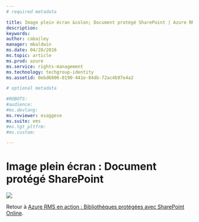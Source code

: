```yaml
---
# required metadata

title: Image plein écran &colon; Document protégé SharePoint | Azure RMS
description:
keywords:
author: cabailey
manager: mbaldwin
ms.date: 04/28/2016
ms.topic: article
ms.prod: azure
ms.service: rights-management
ms.technology: techgroup-identity
ms.assetid: 0ebd6806-0190-441e-84db-72ac4b97e4a2

# optional metadata

#ROBOTS:
#audience:
#ms.devlang:
ms.reviewer: esaggese
ms.suite: ems
#ms.tgt_pltfrm:
#ms.custom:

---
```


# Image plein écran : Document protégé SharePoint
![](./media/AzRMS_StoryboardSPO_3.png)

Retour à [Azure RMS en action : Bibliothèques protégées avec SharePoint Online](http://technet.microsoft.com/library/jj585026.aspx).



<!--HONumber=Apr16_HO3-->


